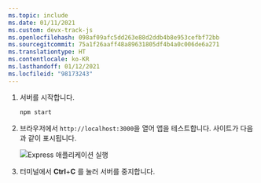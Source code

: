 ```yaml
---
ms.topic: include
ms.date: 01/11/2021
ms.custom: devx-track-js
ms.openlocfilehash: 098af09afc5dd263e88d2ddb4b8e953cefbf72bb
ms.sourcegitcommit: 75a1f26aaff48a89631805df4b4a0c006de6a271
ms.translationtype: HT
ms.contentlocale: ko-KR
ms.lasthandoff: 01/12/2021
ms.locfileid: "98173243"
---
```

1. 서버를 시작합니다.

    ```bash
    npm start
    ```

1. 브라우저에서 `http://localhost:3000`을 열어 앱을 테스트합니다. 사이트가 다음과 같이 표시됩니다.

    ![Express 애플리케이션 실행](../media/deploy-azure/express.png)

1. 터미널에서 **Ctrl**+**C** 를 눌러 서버를 중지합니다.